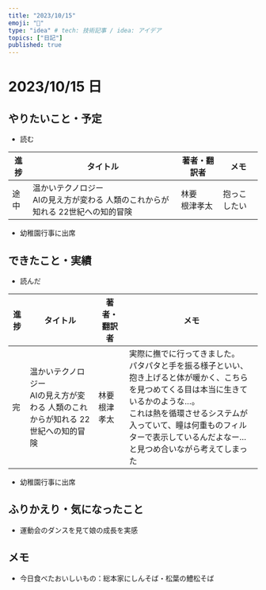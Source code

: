 ```yaml
---
title: "2023/10/15"
emoji: "💭"
type: "idea" # tech: 技術記事 / idea: アイデア
topics: ["日記"]
published: true
---
```


# 2023/10/15 日

## やりたいこと・予定

- 読む

| 進捗 | タイトル | 著者・翻訳者 | メモ |
| ---- | ---- | ---- | ---- |
| 途中 | 温かいテクノロジー <br>AIの見え方が変わる 人類のこれからが知れる 22世紀への知的冒険 | 林要<br>根津孝太  | 抱っこしたい |

- 幼稚園行事に出席


## できたこと・実績

- 読んだ

| 進捗 | タイトル | 著者・翻訳者 | メモ |
| ---- | ---- | ---- | ---- |
| 完 | 温かいテクノロジー <br>AIの見え方が変わる 人類のこれからが知れる 22世紀への知的冒険 | 林要<br>根津孝太  | 実際に撫でに行ってきました。<br>パタパタと手を振る様子といい、抱き上げると体が暖かく、こちらを見つめてくる目は本当に生きているかのような…。<br>これは熱を循環させるシステムが入っていて、瞳は何重ものフィルターで表示しているんだよなー…と見つめ合いながら考えてしまった |

- 幼稚園行事に出席

## ふりかえり・気になったこと

- 運動会のダンスを見て娘の成長を実感

## メモ

- 今日食べたおいしいもの：総本家にしんそば・松葉の鱧松そば

